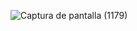 ![Captura de pantalla (1179)](https://github.com/MonserrathAranda/MemoriasDiario/assets/146488985/1bdfaa68-2c4c-4b9d-8eef-7f75fdd91a11)

